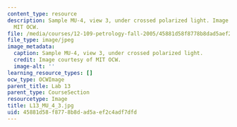 ```yaml
---
content_type: resource
description: Sample MU-4, view 3, under crossed polarized light. Image courtesy of
  MIT OCW.
file: /media/courses/12-109-petrology-fall-2005/45881d58f8778b8dad5aef2c4adf7dfd_L13_MU_4_3.jpg
file_type: image/jpeg
image_metadata:
  caption: Sample MU-4, view 3, under crossed polarized light.
  credit: Image courtesy of MIT OCW.
  image-alt: ''
learning_resource_types: []
ocw_type: OCWImage
parent_title: Lab 13
parent_type: CourseSection
resourcetype: Image
title: L13_MU_4_3.jpg
uid: 45881d58-f877-8b8d-ad5a-ef2c4adf7dfd
---
```

